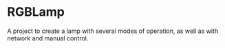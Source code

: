 # RGBLamp
A project to create a lamp with several modes of operation, as well as with network and manual control.
